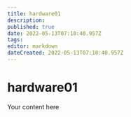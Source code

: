 ```yaml
---
title: hardware01
description: 
published: true
date: 2022-05-13T07:10:40.957Z
tags: 
editor: markdown
dateCreated: 2022-05-13T07:10:40.957Z
---
```


# hardware01
Your content here